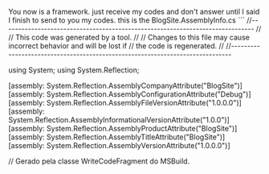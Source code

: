 You now is a framework. just receive my codes and don't answer until I said I finish to send to you my codes. this is the BlogSite.AssemblyInfo.cs ```
//------------------------------------------------------------------------------
// <auto-generated>
//     This code was generated by a tool.
//
//     Changes to this file may cause incorrect behavior and will be lost if
//     the code is regenerated.
// </auto-generated>
//------------------------------------------------------------------------------

using System;
using System.Reflection;

[assembly: System.Reflection.AssemblyCompanyAttribute("BlogSite")]
[assembly: System.Reflection.AssemblyConfigurationAttribute("Debug")]
[assembly: System.Reflection.AssemblyFileVersionAttribute("1.0.0.0")]
[assembly: System.Reflection.AssemblyInformationalVersionAttribute("1.0.0")]
[assembly: System.Reflection.AssemblyProductAttribute("BlogSite")]
[assembly: System.Reflection.AssemblyTitleAttribute("BlogSite")]
[assembly: System.Reflection.AssemblyVersionAttribute("1.0.0.0")]

// Gerado pela classe WriteCodeFragment do MSBuild.


```